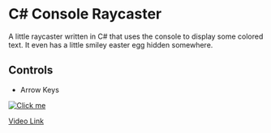 # C# Console Raycaster
A little raycaster written in C# that uses the console to display some colored text. It even has a little smiley easter egg hidden somewhere.

## Controls
- Arrow Keys


[![Click me](https://imgur.com/UKBMB5A.png)](https://drive.google.com/open?id=12RNsgTEl_DemJgIYGS6BzSH-296VEYcK)

[Video Link](https://drive.google.com/file/d/12RNsgTEl_DemJgIYGS6BzSH-296VEYcK/view)
